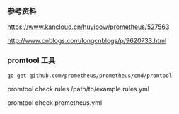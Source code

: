 ### 参考资料
https://www.kancloud.cn/huyipow/prometheus/527563

http://www.cnblogs.com/longcnblogs/p/9620733.html


### promtool 工具
```angular2html
go get github.com/prometheus/prometheus/cmd/promtool
```

promtool check rules /path/to/example.rules.yml


promtool check       prometheus.yml

